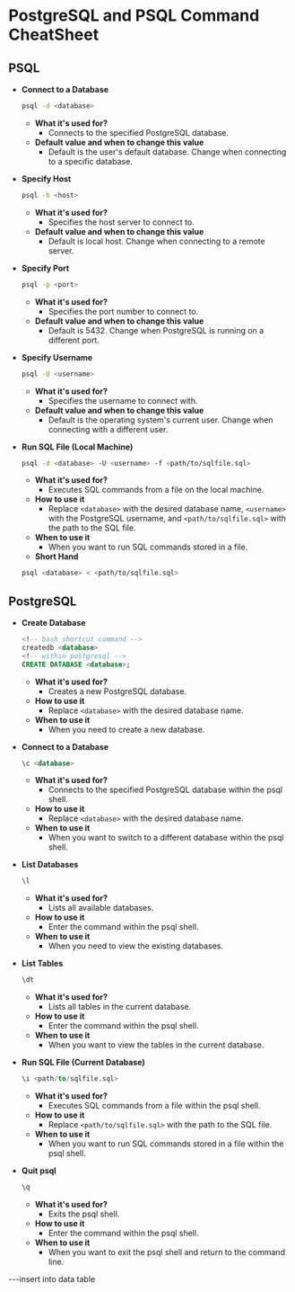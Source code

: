 # PostgreSQL and PSQL Command CheatSheet

## PSQL

- **Connect to a Database**

  ```bash
  psql -d <database>
  ```

  - **What it's used for?**
    - Connects to the specified PostgreSQL database.
  - **Default value and when to change this value**
    - Default is the user's default database. Change when connecting to a specific database.

- **Specify Host**

  ```bash
  psql -h <host>
  ```

  - **What it's used for?**
    - Specifies the host server to connect to.
  - **Default value and when to change this value**
    - Default is local host. Change when connecting to a remote server.

- **Specify Port**

  ```bash
  psql -p <port>
  ```

  - **What it's used for?**
    - Specifies the port number to connect to.
  - **Default value and when to change this value**
    - Default is 5432. Change when PostgreSQL is running on a different port.

- **Specify Username**

  ```bash
  psql -U <username>
  ```

  - **What it's used for?**
    - Specifies the username to connect with.
  - **Default value and when to change this value**
    - Default is the operating system's current user. Change when connecting with a different user.

- **Run SQL File (Local Machine)**

  ```bash
  psql -d <database> -U <username> -f <path/to/sqlfile.sql>
  ```

  - **What it's used for?**
    - Executes SQL commands from a file on the local machine.
  - **How to use it**
    - Replace `<database>` with the desired database name, `<username>` with the PostgreSQL username, and `<path/to/sqlfile.sql>` with the path to the SQL file.
  - **When to use it**
    - When you want to run SQL commands stored in a file.
  - **Short Hand**

  ```bash
  psql <database> < <path/to/sqlfile.sql>
  ```

## PostgreSQL

- **Create Database**

  ```sql
  <!-- bash shortcut command -->
  createdb <database>
  <!-- within postgresql -->
  CREATE DATABASE <database>;
  ```

  - **What it's used for?**
    - Creates a new PostgreSQL database.
  - **How to use it**
    - Replace `<database>` with the desired database name.
  - **When to use it**
    - When you need to create a new database.

- **Connect to a Database**

  ```sql
  \c <database>
  ```

  - **What it's used for?**
    - Connects to the specified PostgreSQL database within the psql shell.
  - **How to use it**
    - Replace `<database>` with the desired database name.
  - **When to use it**
    - When you want to switch to a different database within the psql shell.

- **List Databases**

  ```sql
  \l
  ```

  - **What it's used for?**
    - Lists all available databases.
  - **How to use it**
    - Enter the command within the psql shell.
  - **When to use it**
    - When you need to view the existing databases.

- **List Tables**

  ```sql
  \dt
  ```

  - **What it's used for?**
    - Lists all tables in the current database.
  - **How to use it**
    - Enter the command within the psql shell.
  - **When to use it**
    - When you want to view the tables in the current database.

- **Run SQL File (Current Database)**

  ```sql
  \i <path/to/sqlfile.sql>
  ```

  - **What it's used for?**
    - Executes SQL commands from a file within the psql shell.
  - **How to use it**
    - Replace `<path/to/sqlfile.sql>` with the path to the SQL file.
  - **When to use it**
    - When you want to run SQL commands stored in a file within the psql shell.

- **Quit psql**

  ```sql
  \q
  ```

  - **What it's used for?**
    - Exits the psql shell.
  - **How to use it**
    - Enter the command within the psql shell.
  - **When to use it**
    - When you want to exit the psql shell and return to the command line.

---insert into data table

